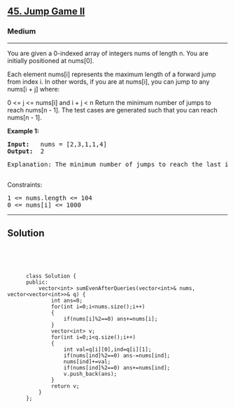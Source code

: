 
<h2><a href="https://leetcode.com/problems/jump-game-ii/description/">45. Jump Game II</a></h2>
<h3>Medium</h3>
<hr>
<div><p>
You are given a 0-indexed array of integers nums of length n. You are initially positioned at nums[0].

Each element nums[i] represents the maximum length of a forward jump from index i. In other words, if you are at nums[i], you can jump to any nums[i + j] where:

0 <= j <= nums[i] and
i + j < n
Return the minimum number of jumps to reach nums[n - 1]. The test cases are generated such that you can reach nums[n - 1].
</p>


<p><strong>Example 1:</strong></p>
<pre><strong>Input:</strong>   nums = [2,3,1,1,4]
<strong>Output:</strong>  2
</pre>
<pre>
Explanation: The minimum number of jumps to reach the last index is 2. Jump 1 step from index 0 to 1, then 3 steps to the last index.
  </pre>
  


Constraints:
<pre>
1 <= nums.length <= 104
0 <= nums[i] <= 1000
</pre>
<hr>
 <h2><strong><b>Solution</b></strong></h2>
 <br>
 <pre>
 
          class Solution {
          public:
              vector<int> sumEvenAfterQueries(vector<int>& nums, vector<vector<int>>& q) {
                  int ans=0;
                  for(int i=0;i<nums.size();i++)
                  {
                      if(nums[i]%2==0) ans+=nums[i];
                  }
                  vector<int> v;
                  for(int i=0;i<q.size();i++)
                  {
                      int val=q[i][0],ind=q[i][1];
                      if(nums[ind]%2==0) ans-=nums[ind];
                      nums[ind]+=val;
                      if(nums[ind]%2==0) ans+=nums[ind];
                      v.push_back(ans);
                  }
                  return v;
              }
          };
          
 </pre>

